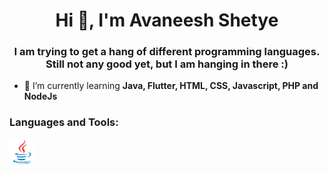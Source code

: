 <h1 align="center">Hi 👋, I'm Avaneesh Shetye</h1>
<h3 align="center">I am trying to get a hang of different programming languages. Still not any good yet, but I am hanging in there :)</h3>

- 🌱 I’m currently learning **Java, Flutter, HTML, CSS, Javascript, PHP and NodeJs**


<p align="left">
</p>

<h3 align="left">Languages and Tools:</h3>
<p align="left"> <a href="https://www.java.com" target="_blank" rel="noreferrer"> <img src="https://raw.githubusercontent.com/devicons/devicon/master/icons/java/java-original.svg" alt="java" width="40" height="40"/> </a> </p>

